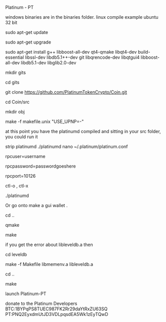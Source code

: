 Platinum - PT

windows binaries are in the binaries folder.
linux compile example ubuntu 32 bit

sudo apt-get update 

sudo apt-get upgrade

sudo apt-get install g++ libboost-all-dev qt4-qmake libqt4-dev build-essential libssl-dev libdb5.1++-dev git libqrencode-dev libqtgui4 libboost-all-dev libdb5.1-dev  libglib2.0-dev

mkdir gits

cd gits

git clone https://github.com/PlatinumTokenCrypto/Coin.git

cd Coin/src

mkdir obj

make -f makefile.unix "USE_UPNP=-"

at this point you have the platinumd compiled and sitting in your src folder,
you could run it 

strip platinumd 
./platinumd
nano ~/.platinum/platinum.conf

rpcuser=username

rpcpassword=passwordgoeshere

rpcport=10126

ctl-o , ctl-x

./platinumd

Or go onto make a gui wallet .

cd ..

qmake

make

if you get the error about libleveldb.a then 

cd leveldb

make -f Makefile libmemenv.a libleveldb.a

cd ..

make


launch Platinum-PT 

donate to the Platinum Developers
BTC:1BYPqPS8TUEC987FK2Rr29daYtRxZU63SQ
PT:PNQ2EyxdmUtJD3VDLpqsdEA5Wk1zEyTQwD
